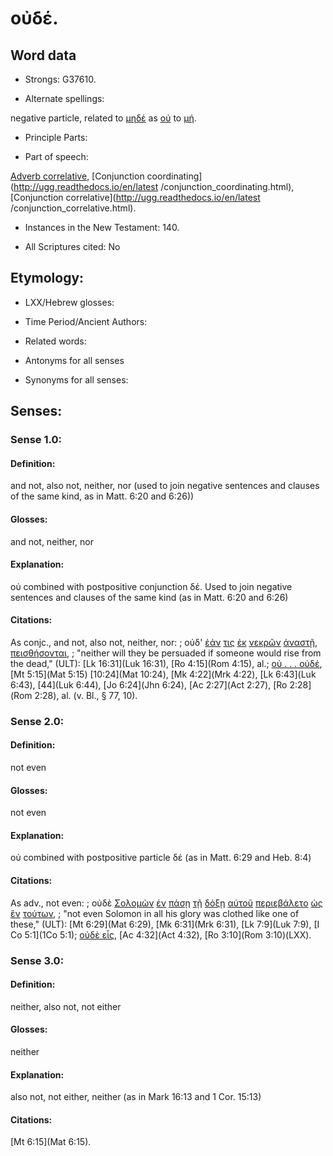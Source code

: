 # οὐδέ.

<!-- Status: S2=NeedsReview -->
<!-- Lexica used for edits: BDAG, FFM, LN, A-S -->

## Word data

* Strongs: G37610.

* Alternate spellings:

negative particle, related to [μηδέ]() as [οὐ]() to [μή]().

* Principle Parts: 


* Part of speech: 

[Adverb correlative](http://ugg.readthedocs.io/en/latest/adverb_correlative.html),
[Conjunction coordinating](http://ugg.readthedocs.io/en/latest
/conjunction_coordinating.html),
[Conjunction correlative](http://ugg.readthedocs.io/en/latest
/conjunction_correlative.html).

* Instances in the New Testament: 140.

* All Scriptures cited: No

## Etymology: 


* LXX/Hebrew glosses: 


* Time Period/Ancient Authors: 


* Related words: 

* Antonyms for all senses

* Synonyms for all senses: 


## Senses: 


### Sense  1.0: 

#### Definition: 

and not, also not, neither, nor (used to join negative sentences and clauses of the same kind, as in Matt. 6:20 and 6:26))

#### Glosses: 

and not, neither, nor

#### Explanation: 

οὐ combined with postpositive conjunction δέ.  Used to join negative sentences and clauses of the same kind (as in Matt. 6:20 and 6:26)

#### Citations: 

As conjc., and not, also not, neither, nor: 
; οὐδ' [ἐάν](../G14370/01.md) [τις](../G51000/01.md) [ἐκ](../G15370/01.md) [νεκρῶν](../G34980/01.md) [ἀναστῇ](../G04500/01.md), [πεισθήσονται](../G39820/01.md), 
; "neither will they be persuaded if someone would rise from the dead," (ULT): 
[Lk 16:31](Luk 16:31), [Ro 4:15](Rom 4:15), al.; [οὐ . . . οὐδέ](), [Mt 5:15](Mat 5:15) [10:24](Mat 10:24), [Mk 4:22](Mrk 4:22), [Lk 6:43](Luk 6:43), [44](Luk 6:44), [Jo 6:24](Jhn 6:24), [Ac 2:27](Act 2:27), [Ro 2:28](Rom 2:28), al. (v. Bl., § 77, 10).

### Sense  2.0: 

#### Definition: 

not even

#### Glosses: 

not even 

#### Explanation: 

οὐ combined with postpositive particle δέ (as in Matt. 6:29 and Heb. 8:4)

#### Citations: 

As adv., not even: 
; οὐδὲ [Σολομὼν](../G46720/01.md) [ἐν](../G17220/01.md) [πάσῃ](../G39560/01.md) [τῇ](../G35880/01.md) [δόξῃ](../G13910/01.md) [αὐτοῦ](../G08460/01.md) [περιεβάλετο](../G40160/01.md) [ὡς](../G56130/01.md) [ἓν](../G15200/01.md) [τούτων](../G37780/01.md), 
; "not even Solomon in all his glory was clothed like one of these," (ULT): 
[Mt 6:29](Mat 6:29), [Mk 6:31](Mrk 6:31), [Lk 7:9](Luk 7:9), [I Co 5:1](1Co 5:1); [οὐδὲ εἷς](), [Ac 4:32](Act 4:32), [Ro 3:10](Rom 3:10)(LXX).

### Sense  3.0: 

#### Definition: 

neither, also not, not either

#### Glosses: 

neither

#### Explanation: 

also not, not either, neither (as in Mark 16:13 and 1 Cor. 15:13)

#### Citations:

[Mt 6:15](Mat 6:15).
